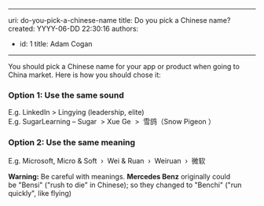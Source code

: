

---
uri: do-you-pick-a-chinese-name
title: Do you pick a Chinese name?
created: YYYY-06-DD 22:30:16
authors:
  - id: 1
    title: Adam Cogan
---




<span class='intro'> <p class="ssw15-rteElement-P">You should pick a Chinese name for your app or product when going to China market. Here is how you should chose it&#58;​​<br></p> </span>

<h3 class="ssw15-rteElement-H3">​Option 1&#58; Use the same sound<br></h3><p>E.g.&#160;LinkedIn &gt;&#160;Lingying (leadership, elite)<br>E.g.&#160;SugarLearning – Sugar&#160; &gt;&#160;Xue Ge&#160; &gt;​&#160; 雪鸽（Snow Pigeon ） &#160;&#160;&#160;<br></p><h3 class="ssw15-rteElement-H3">Option 2&#58; Use the same meaning<br></h3><p> E.g.&#160;Microsoft, Micro &amp; Soft&#160; ›&#160; Wei &amp; Ruan&#160; ›&#160; Weiruan&#160; ›&#160; 微软</p><p><b>Warning&#58;</b>&#160;Be careful with meanings.&#160;<b>Mercedes Benz</b>&#160;originally could be&#160;&quot;Bensi&quot;&#160;(&quot;rush to die&quot; in Chinese); so they changed to&#160;&quot;Benchi&quot;&#160;(&quot;run quickly&quot;,&#160;like flying)&#160;​<br></p>


